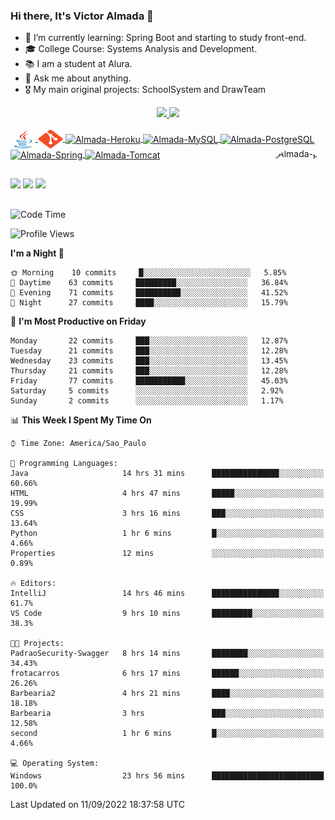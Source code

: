 ### Hi there, It's Victor Almada 👋


- 🌱 I’m currently learning: Spring Boot and starting to study front-end.
- 🎓 College Course: Systems Analysis and Development.
- 📚  I am a student at Alura.
- 💬 Ask me about anything.
- 🎖 My main original projects: SchoolSystem and DrawTeam


<div align="center">
  <a href="https://github.com/Almadavic">
  <img height="180em" src="https://github-readme-stats.vercel.app/api?username=Almadavic&show_icons=true&theme=dracula&include_all_commits=true&count_private=true"/>
  <img height="180em" src="https://github-readme-stats.vercel.app/api/top-langs/?username=Almadavic&layout=compact&langs_count=7&theme=dracula"/>
</div>
<div style="display: inline_block"><br>
  <img align="center" alt="Almada-Java" height="30" width="40" src="https://raw.githubusercontent.com/devicons/devicon/master/icons/java/java-original.svg">
  <img align="center" alt="Almada-Git" height="30" width="40" src="https://raw.githubusercontent.com/devicons/devicon/master/icons/git/git-original.svg">
  <img align="center" alt="Almada-Heroku" height="30" width="40" src="https://cdn.jsdelivr.net/gh/devicons/devicon/icons/heroku/heroku-plain-wordmark.svg" />             
  <img align="center" alt="Almada-MySQL" height="30" width="40" src="https://cdn.jsdelivr.net/gh/devicons/devicon/icons/mysql/mysql-original-wordmark.svg" />
  <img align="center" alt="Almada-PostgreSQL" height="30" width="40" src="https://cdn.jsdelivr.net/gh/devicons/devicon/icons/postgresql/postgresql-plain-wordmark.svg" />
  <img align="center" alt="Almada-Spring" height="30" width="40" src="https://cdn.jsdelivr.net/gh/devicons/devicon/icons/spring/spring-original-wordmark.svg" />
  <img align="center" alt="Almada-Tomcat" height="30" width="40" src="https://cdn.jsdelivr.net/gh/devicons/devicon/icons/tomcat/tomcat-original-wordmark.svg" />
  <img align="right" alt="Almada-pic" height="150" style="border-radius:50px;" src="https://user-images.githubusercontent.com/85299065/185514627-94fcf387-edc6-4c24-88f1-b4873ccd49e9.png">
</div>
  
  ##
 
<div> 
  <a href="https://www.youtube.com/channel/UCUrcUNA90M_ZqLEcQxd3UNA" target="_blank"><img src="https://img.shields.io/badge/YouTube-FF0000?style=for-the-badge&logo=youtube&logoColor=white" target="_blank"></a>
 <a href = "mailto:almadavic@live.com"><img src="https://img.shields.io/badge/-Gmail-%23333?style=for-the-badge&logo=gmail&logoColor=white" target="_blank"></a>
  <a href="https://www.linkedin.com/in/victoralmada/" target="_blank"><img src="https://img.shields.io/badge/-LinkedIn-%230077B5?style=for-the-badge&logo=linkedin&logoColor=white" target="_blank"></a> 
</div>

##

<!--START_SECTION:waka-->
![Code Time](http://img.shields.io/badge/Code%20Time-69%20hrs%2010%20mins-blue)

![Profile Views](http://img.shields.io/badge/Profile%20Views-30-blue)

**I'm a Night 🦉** 

```text
🌞 Morning    10 commits     █░░░░░░░░░░░░░░░░░░░░░░░░   5.85% 
🌆 Daytime    63 commits     █████████░░░░░░░░░░░░░░░░   36.84% 
🌃 Evening    71 commits     ██████████░░░░░░░░░░░░░░░   41.52% 
🌙 Night      27 commits     ████░░░░░░░░░░░░░░░░░░░░░   15.79%

```
📅 **I'm Most Productive on Friday** 

```text
Monday       22 commits     ███░░░░░░░░░░░░░░░░░░░░░░   12.87% 
Tuesday      21 commits     ███░░░░░░░░░░░░░░░░░░░░░░   12.28% 
Wednesday    23 commits     ███░░░░░░░░░░░░░░░░░░░░░░   13.45% 
Thursday     21 commits     ███░░░░░░░░░░░░░░░░░░░░░░   12.28% 
Friday       77 commits     ███████████░░░░░░░░░░░░░░   45.03% 
Saturday     5 commits      ░░░░░░░░░░░░░░░░░░░░░░░░░   2.92% 
Sunday       2 commits      ░░░░░░░░░░░░░░░░░░░░░░░░░   1.17%

```


📊 **This Week I Spent My Time On** 

```text
⌚︎ Time Zone: America/Sao_Paulo

💬 Programming Languages: 
Java                     14 hrs 31 mins      ███████████████░░░░░░░░░░   60.66% 
HTML                     4 hrs 47 mins       █████░░░░░░░░░░░░░░░░░░░░   19.99% 
CSS                      3 hrs 16 mins       ███░░░░░░░░░░░░░░░░░░░░░░   13.64% 
Python                   1 hr 6 mins         █░░░░░░░░░░░░░░░░░░░░░░░░   4.66% 
Properties               12 mins             ░░░░░░░░░░░░░░░░░░░░░░░░░   0.89%

🔥 Editors: 
IntelliJ                 14 hrs 46 mins      ███████████████░░░░░░░░░░   61.7% 
VS Code                  9 hrs 10 mins       █████████░░░░░░░░░░░░░░░░   38.3%

🐱‍💻 Projects: 
PadraoSecurity-Swagger   8 hrs 14 mins       ████████░░░░░░░░░░░░░░░░░   34.43% 
frotacarros              6 hrs 17 mins       ██████░░░░░░░░░░░░░░░░░░░   26.26% 
Barbearia2               4 hrs 21 mins       ████░░░░░░░░░░░░░░░░░░░░░   18.18% 
Barbearia                3 hrs               ███░░░░░░░░░░░░░░░░░░░░░░   12.58% 
second                   1 hr 6 mins         █░░░░░░░░░░░░░░░░░░░░░░░░   4.66%

💻 Operating System: 
Windows                  23 hrs 56 mins      █████████████████████████   100.0%

```


 Last Updated on 11/09/2022 18:37:58 UTC
<!--END_SECTION:waka-->

